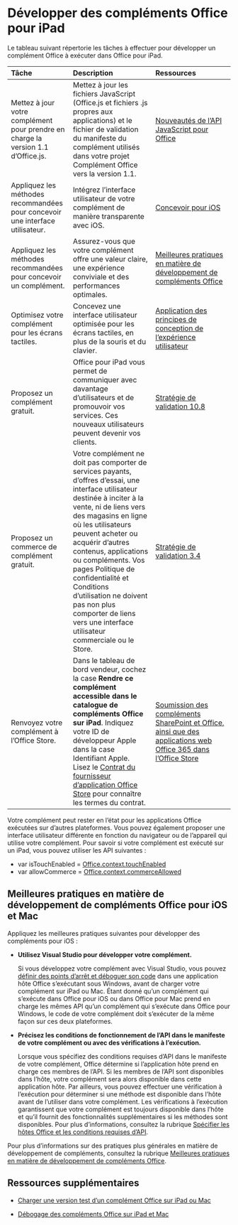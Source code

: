 
# <a name="develop-office-add-ins-for-the-ipad"></a>Développer des compléments Office pour iPad


Le tableau suivant répertorie les tâches à effectuer pour développer un complément Office à exécuter dans Office pour iPad.


|**Tâche**|**Description**|**Ressources**|
|:-----|:-----|:-----|
|Mettez à jour votre complément pour prendre en charge la version 1.1 d’Office.js.|Mettez à jour les fichiers JavaScript (Office.js et fichiers .js propres aux applications) et le fichier de validation du manifeste du complément utilisés dans votre projet Complément Office vers la version 1.1.|[Nouveautés de l’API JavaScript pour Office](https://dev.office.com/reference/add-ins/what's-changed-in-the-javascript-api-for-office)|
|Appliquez les méthodes recommandées pour concevoir une interface utilisateur.|Intégrez l’interface utilisateur de votre complément de manière transparente avec iOS.|[Concevoir pour iOS](https://developer.apple.com/library/ios/documentation/UserExperience/Conceptual/MobileHIG/)|
|Appliquez les méthodes recommandées pour concevoir un complément.|Assurez-vous que votre complément offre une valeur claire, une expérience conviviale et des performances optimales.|[Meilleures pratiques en matière de développement de compléments Office](../../docs/overview/add-in-development-best-practices.md)|
|Optimisez votre complément pour les écrans tactiles.|Concevez une interface utilisateur optimisée pour les écrans tactiles, en plus de la souris et du clavier.|[Application des principes de conception de l’expérience utilisateur](https://msdn.microsoft.com/EN-US/library/mt590883.aspx#Anchor_3)|
|Proposez un complément gratuit.|Office pour iPad vous permet de communiquer avec davantage d’utilisateurs et de promouvoir vos services. Ces nouveaux utilisateurs peuvent devenir vos clients.|[Stratégie de validation 10.8](http://msdn.microsoft.com/library/cd90836a-523e-42f5-ab02-5123cdf9fefe%28Office.15%29.aspx)|
|Proposez un commerce de complément gratuit.|Votre complément ne doit pas comporter de services payants, d’offres d’essai, une interface utilisateur destinée à inciter à la vente, ni de liens vers des magasins en ligne où les utilisateurs peuvent acheter ou acquérir d’autres contenus, applications ou compléments. Vos pages Politique de confidentialité et Conditions d’utilisation ne doivent pas non plus comporter de liens vers une interface utilisateur commerciale ou le Store.|[Stratégie de validation 3.4](http://msdn.microsoft.com/library/cd90836a-523e-42f5-ab02-5123cdf9fefe%28Office.15%29.aspx)|
|Renvoyez votre complément à l’Office Store.|Dans le tableau de bord vendeur, cochez la case **Rendre ce complément accessible dans le catalogue de compléments Office sur iPad**. Indiquez votre ID de développeur Apple dans la case Identifiant Apple. Lisez le [Contrat du fournisseur d’application Office Store](https://sellerdashboard.microsoft.com/Assets/Content/Agreements/en-US/Office_Store_Seller_Agreement_20120927.htm) pour connaître les termes du contrat.|[Soumission des compléments SharePoint et Office, ainsi que des applications web Office 365 dans l’Office Store](http://msdn.microsoft.com/library/ff075782-1303-4517-91cc-b3d730e9b9ae%28Office.15%29.aspx)|

Votre complément peut rester en l’état pour les applications Office exécutées sur d’autres plateformes. Vous pouvez également proposer une interface utilisateur différente en fonction du navigateur ou de l’appareil qui utilise votre complément. Pour savoir si votre complément est exécuté sur un iPad, vous pouvez utiliser les API suivantes :<ul><li>var isTouchEnabled = [Office.context.touchEnabled](http://dev.office.com/reference/add-ins/shared/office.context.touchenabled)</li><li>var allowCommerce = [Office.context.commerceAllowed](http://dev.office.com/reference/add-ins/shared/office.context.commerceallowed)</li></ul>
    

## <a name="best-practices-for-developing-office-add-ins-for-ios-and-mac"></a>Meilleures pratiques en matière de développement de compléments Office pour iOS et Mac

Appliquez les meilleures pratiques suivantes pour développer des compléments pour iOS :


-  **Utilisez Visual Studio pour développer votre complément.**
    
    Si vous développez votre complément avec Visual Studio, vous pouvez [définir des points d’arrêt et déboguer son code](../get-started/create-and-debug-office-add-ins-in-visual-studio.md#Test) dans une application hôte Office s’exécutant sous Windows, avant de charger votre complément sur iPad ou Mac. Étant donné qu’un complément qui s’exécute dans Office pour iOS ou dans Office pour Mac prend en charge les mêmes API qu’un complément qui s’exécute dans Office pour Windows, le code de votre complément doit s’exécuter de la même façon sur ces deux plateformes.
    
-  **Précisez les conditions de fonctionnement de l’API dans le manifeste de votre complément ou avec des vérifications à l’exécution.**
    
    Lorsque vous spécifiez des conditions requises d’API dans le manifeste de votre complément, Office détermine si l’application hôte prend en charge ces membres de l’API. Si les membres de l’API sont disponibles dans l’hôte, votre complément sera alors disponible dans cette application hôte. Par ailleurs, vous pouvez effectuer une vérification à l’exécution pour déterminer si une méthode est disponible dans l’hôte avant de l’utiliser dans votre complément. Les vérifications à l’exécution garantissent que votre complément est toujours disponible dans l’hôte et qu’il fournit des fonctionnalités supplémentaires si les méthodes sont disponibles. Pour plus d’informations, consultez la rubrique [Spécifier les hôtes Office et les conditions requises d’API](../../docs/overview/specify-office-hosts-and-api-requirements.md).
    
Pour plus d’informations sur des pratiques plus générales en matière de développement de compléments, consultez la rubrique [Meilleures pratiques en matière de développement de compléments Office](../../docs/overview/add-in-development-best-practices.md).


## <a name="additional-resources"></a>Ressources supplémentaires
<a name="bk_addresources"> </a>


- [Charger une version test d’un complément Office sur iPad ou Mac](../../docs/testing/sideload-an-office-add-in-on-ipad-and-mac.md)
    
- [Débogage des compléments Office sur iPad et Mac](../../docs/testing/debug-office-add-ins-on-ipad-and-mac.md)
    
